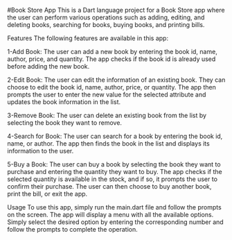 #Book Store App
This is a Dart language project for a Book Store app where the user can perform various operations such as adding, editing, and deleting books, searching for books, buying books, and printing bills.

Features
The following features are available in this app:

1-Add Book: The user can add a new book by entering the book id, name, author, price, and quantity. The app checks if the book id is already used before adding the new book.

2-Edit Book: The user can edit the information of an existing book. They can choose to edit the book id, name, author, price, or quantity. The app then prompts the user to enter the new value for the selected attribute and updates the book information in the list.

3-Remove Book: The user can delete an existing book from the list by selecting the book they want to remove.

4-Search for Book: The user can search for a book by entering the book id, name, or author. The app then finds the book in the list and displays its information to the user.

5-Buy a Book: The user can buy a book by selecting the book they want to purchase and entering the quantity they want to buy. The app checks if the selected quantity is available in the stock, and if so, it prompts the user to confirm their purchase. The user can then choose to buy another book, print the bill, or exit the app.

Usage
To use this app, simply run the main.dart file and follow the prompts on the screen. The app will display a menu with all the available options. Simply select the desired option by entering the corresponding number and follow the prompts to complete the operation.
